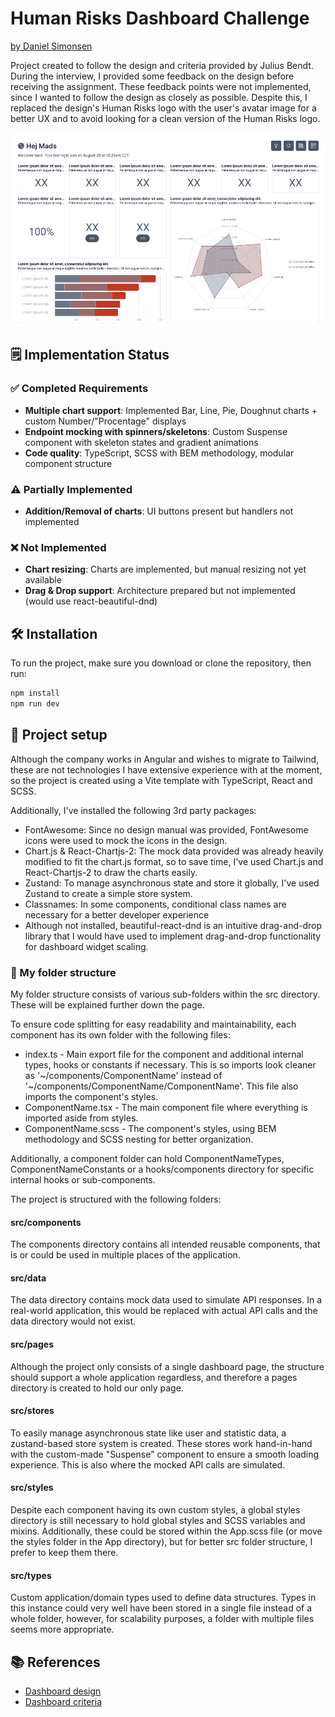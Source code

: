 # Human Risks Dashboard Challenge
[by Daniel Simonsen](https://danielsimonsen90-portfolio.netlify.app/)

Project created to follow the design and criteria provided by Julius Bendt. During the interview, I provided some feedback on the design before receiving the assignment. These feedback points were not implemented, since I wanted to follow the design as closely as possible.
Despite this, I replaced the design's Human Risks logo with the user's avatar image for a better UX and to avoid looking for a clean version of the Human Risks logo.

![Design preview](https://github.com/DanielSimonsen90/Dashboard/blob/main/resources/Design.png?raw=true)

## 🗒️ Implementation Status 

### ✅ Completed Requirements
- **Multiple chart support**: Implemented Bar, Line, Pie, Doughnut charts + custom Number/"Procentage" displays
- **Endpoint mocking with spinners/skeletons**: Custom Suspense component with skeleton states and gradient animations
- **Code quality**: TypeScript, SCSS with BEM methodology, modular component structure

### ⚠️ Partially Implemented
- **Addition/Removal of charts**: UI buttons present but handlers not implemented

### ❌ Not Implemented  
- **Chart resizing**: Charts are implemented, but manual resizing not yet available
- **Drag & Drop support**: Architecture prepared but not implemented (would use react-beautiful-dnd)

## 🛠️ Installation
To run the project, make sure you download or clone the repository, then run:
```bash
npm install
npm run dev
```

## 📁 Project setup
Although the company works in Angular and wishes to migrate to Tailwind, these are not technologies I have extensive experience with at the moment, so the project is created using a Vite template with TypeScript, React and SCSS.

Additionally, I've installed the following 3rd party packages:
* FontAwesome: Since no design manual was provided, FontAwesome icons were used to mock the icons in the design.
* Chart.js & React-Chartjs-2: The mock data provided was already heavily modified to fit the chart.js format, so to save time, I've used Chart.js and React-Chartjs-2 to draw the charts easily.
* Zustand: To manage asynchronous state and store it globally, I've used Zustand to create a simple store system.
* Classnames: In some components, conditional class names are necessary for a better developer experience
* Although not installed, beautiful-react-dnd is an intuitive drag-and-drop library that I would have used to implement drag-and-drop functionality for dashboard widget scaling.

### 📁 My folder structure
My folder structure consists of various sub-folders within the src directory. These will be explained further down the page.

To ensure code splitting for easy readability and maintainability, each component has its own folder with the following files:
* index.ts - Main export file for the component and additional internal types, hooks or constants if necessary. This is so imports look cleaner as '~/components/ComponentName' instead of '~/components/ComponentName/ComponentName'. This file also imports the component's styles.
* ComponentName.tsx - The main component file where everything is imported aside from styles.
* ComponentName.scss - The component's styles, using BEM methodology and SCSS nesting for better organization.

Additionally, a component folder can hold ComponentNameTypes, ComponentNameConstants or a hooks/components directory for specific internal hooks or sub-components.

The project is structured with the following folders:

#### src/components
The components directory contains all intended reusable components, that is or could be used in multiple places of the application.

#### src/data
The data directory contains mock data used to simulate API responses. In a real-world application, this would be replaced with actual API calls and the data directory would not exist.

#### src/pages
Although the project only consists of a single dashboard page, the structure should support a whole application regardless, and therefore a pages directory is created to hold our only page.

#### src/stores
To easily manage asynchronous state like user and statistic data, a zustand-based store system is created. These stores work hand-in-hand with the custom-made "Suspense" component to ensure a smooth loading experience.
This is also where the mocked API calls are simulated.

#### src/styles
Despite each component having its own custom styles, a global styles directory is still necessary to hold global styles and SCSS variables and mixins.
Additionally, these could be stored within the App.scss file (or move the styles folder in the App directory), but for better src folder structure, I prefer to keep them there.

#### src/types
Custom application/domain types used to define data structures.
Types in this instance could very well have been stored in a single file instead of a whole folder, however, for scalability purposes, a folder with multiple files seems more appropriate.

## 📚 References
* [Dashboard design](https://github.com/DanielSimonsen90/Dashboard/blob/main/resources/Design.png)
* [Dashboard criteria](https://github.com/DanielSimonsen90/Dashboard/blob/main/resources/Criteria.md)